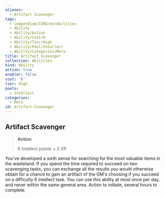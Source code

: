 ```yaml
---
aliases:
  - Artifact Scavenger
tags:
  - Compendium/CSRD/en/Abilities
  - Ability
  - Ability/Action
  - Ability/Cost/6
  - Ability/Tier/High
  - Ability/Pool/Intellect
  - Ability/Categories/Meta
title: Artifact Scavenger
collection: Abilities
kind: Ability
action: true
enabler: false
cost: '6'
tier: High
pools:
  - Intellect
categories:
  - Meta
id: Artifact-Scavenger
---
```

## Artifact Scavenger  
  
>**Action**  
  
>6 Intellect points + 2 XP
  
  
  
You've developed a sixth sense for searching for the most valuable items in the wasteland. If you spend the time required to succeed on two scavenging tasks, you can exchange all the results you would otherwise obtain for a chance to gain an artifact of the GM's choosing if you succeed on a difficulty 6 Intellect task. You can use this ability at most once per day, and never within the same general area. Action to initiate, several hours to complete.
